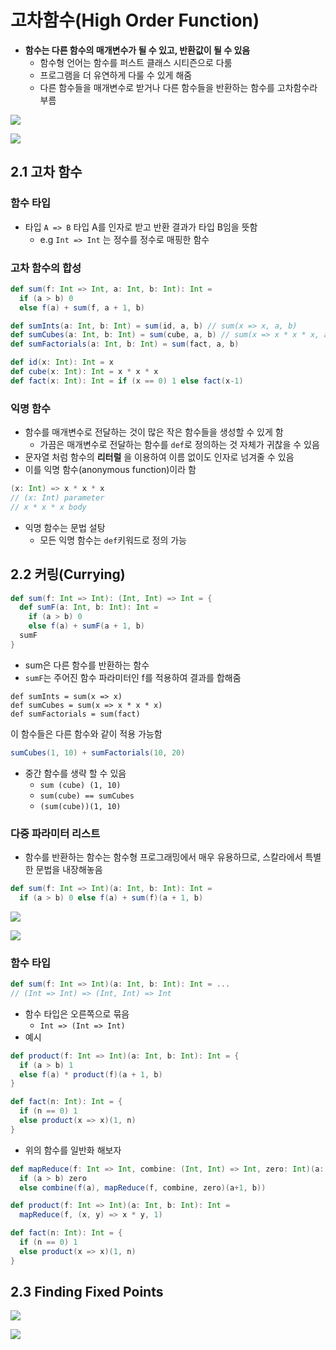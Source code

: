 # 고차함수(High Order Function)

- **함수는 다른 함수의 매개변수가 될 수 있고, 반환값이 될 수 있음**
  - 함수형 언어는 함수를 퍼스트 클래스 시티즌으로 다룸
  - 프로그램을 더 유연하게 다룰 수 있게 해줌
  - 다른 함수들을 매개변수로 받거나 다른 함수들을 반환하는 함수를 고차함수라 부름

![](./images/hof_ex.png)

![](./images/hof_ex2.png)

## 2.1 고차 함수

### 함수 타입

- 타입 `A => B` 타입 A를 인자로 받고 반환 결과가 타입 B임을 뜻함
  - e.g `Int => Int` 는 정수를 정수로 매핑한 함수

### 고차 함수의 합성

```scala
def sum(f: Int => Int, a: Int, b: Int): Int =
  if (a > b) 0
  else f(a) + sum(f, a + 1, b)

def sumInts(a: Int, b: Int) = sum(id, a, b) // sum(x => x, a, b)
def sumCubes(a: Int, b: Int) = sum(cube, a, b) // sum(x => x * x * x, a, b)
def sumFactorials(a: Int, b: Int) = sum(fact, a, b)

def id(x: Int): Int = x
def cube(x: Int): Int = x * x * x
def fact(x: Int): Int = if (x == 0) 1 else fact(x-1)
```

### 익명 함수

- 함수를 매개변수로 전달하는 것이 많은 작은 함수들을 생성할 수 있게 함
  - 가끔은 매개변수로 전달하는 함수를 `def`로 정의하는 것 자체가 귀찮을 수 있음
- 문자열 처럼 함수의 **리터럴** 을 이용하여 이름 없이도 인자로 넘겨줄 수 있음
- 이를 익명 함수(anonymous function)이라 함

```scala
(x: Int) => x * x * x
// (x: Int) parameter
// x * x * x body
```

- 익명 함수는 문법 설탕
  - 모든 익명 함수는 `def`키워드로 정의 가능

## 2.2 커링(Currying)

```scala
def sum(f: Int => Int): (Int, Int) => Int = {
  def sumF(a: Int, b: Int): Int =
    if (a > b) 0
    else f(a) + sumF(a + 1, b)
  sumF
}
```

- sum은 다른 함수를 반환하는 함수
- `sumF`는 주어진 함수 파라미터인 f를 적용하여 결과를 합해줌

```
def sumInts = sum(x => x)
def sumCubes = sum(x => x * x * x)
def sumFactorials = sum(fact)
```

이 함수들은 다른 함수와 같이 적용 가능함

```scala
sumCubes(1, 10) + sumFactorials(10, 20)
```

- 중간 함수를 생략 할 수 있음
  - `sum (cube) (1, 10)`
  - `sum(cube) == sumCubes`
  - `(sum(cube))(1, 10)`

### 다중 파라미터 리스트

- 함수를 반환하는 함수는 함수형 프로그래밍에서 매우 유용하므로, 스칼라에서 특별한 문법을 내장해놓음

```scala
def sum(f: Int => Int)(a: Int, b: Int): Int =
  if (a > b) 0 else f(a) + sum(f)(a + 1, b)
```

![](./images/currying_multiple_parameter_lists1.png)

![](./images/currying_multiple_parameter_lists2.png)

### 함수 타입

```scala
def sum(f: Int => Int)(a: Int, b: Int): Int = ...
// (Int => Int) => (Int, Int) => Int
```

- 함수 타입은 오른쪽으로 묶음
  - `Int => (Int => Int)`
- 예시

```scala
def product(f: Int => Int)(a: Int, b: Int): Int = {
  if (a > b) 1
  else f(a) * product(f)(a + 1, b)
}

def fact(n: Int): Int = {
  if (n == 0) 1
  else product(x => x)(1, n)
}
```

- 위의 함수를 일반화 해보자

```scala
def mapReduce(f: Int => Int, combine: (Int, Int) => Int, zero: Int)(a: Int, b:Int): Int =
  if (a > b) zero
  else combine(f(a), mapReduce(f, combine, zero)(a+1, b))

def product(f: Int => Int)(a: Int, b: Int): Int =
  mapReduce(f, (x, y) => x * y, 1)

def fact(n: Int): Int = {
  if (n == 0) 1
  else product(x => x)(1, n)
}
```

## 2.3 Finding Fixed Points

![](./images/finding_fixed_point.png)

![](./images/ch2_summary.png)
